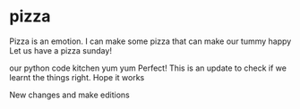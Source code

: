 # pizza
Pizza is an emotion. I can make some pizza that can make our tummy happy
Let us have a pizza sunday!

our python code kitchen 
yum yum
Perfect! This is an update to check if we learnt the things right. Hope it works

New changes and make editions
